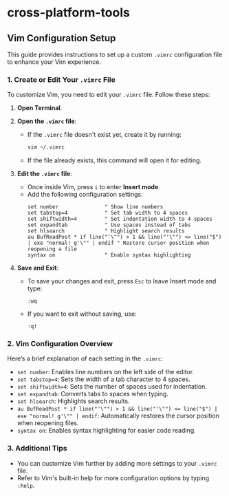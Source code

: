 # cross-platform-tools
## Vim Configuration Setup

This guide provides instructions to set up a custom `.vimrc` configuration file to enhance your Vim experience.

### 1. Create or Edit Your `.vimrc` File

To customize Vim, you need to edit your `.vimrc` file. Follow these steps:

1. **Open Terminal**.
   
2. **Open the `.vimrc` file**:
   - If the `.vimrc` file doesn't exist yet, create it by running:
     ```bash
     vim ~/.vimrc
     ```
   - If the file already exists, this command will open it for editing.

3. **Edit the `.vimrc` file**:
   - Once inside Vim, press `i` to enter **Insert mode**.
   - Add the following configuration settings:
     ```vim
     set number               " Show line numbers
     set tabstop=4            " Set tab width to 4 spaces
     set shiftwidth=4         " Set indentation width to 4 spaces
     set expandtab            " Use spaces instead of tabs
     set hlsearch             " Highlight search results
     au BufReadPost * if line("'\"") > 1 && line("'\"") <= line("$") | exe "normal! g'\"" | endif " Restore cursor position when reopening a file
     syntax on                " Enable syntax highlighting
     ```

4. **Save and Exit**:
   - To save your changes and exit, press `Esc` to leave Insert mode and type:
     ```vim
     :wq
     ```
   - If you want to exit without saving, use:
     ```vim
     :q!
     ```

### 2. Vim Configuration Overview

Here’s a brief explanation of each setting in the `.vimrc`:

- `set number`: Enables line numbers on the left side of the editor.
- `set tabstop=4`: Sets the width of a tab character to 4 spaces.
- `set shiftwidth=4`: Sets the number of spaces used for indentation.
- `set expandtab`: Converts tabs to spaces when typing.
- `set hlsearch`: Highlights search results.
- `au BufReadPost * if line("'\"") > 1 && line("'\"") <= line("$") | exe "normal! g'\"" | endif`: Automatically restores the cursor position when reopening files.
- `syntax on`: Enables syntax highlighting for easier code reading.

### 3. Additional Tips

- You can customize Vim further by adding more settings to your `.vimrc` file.
- Refer to Vim's built-in help for more configuration options by typing `:help`.

